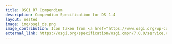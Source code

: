 ```yaml
---
title: OSGi R7 Compendium
description: Compendium Specification for DS 1.4
layout: nested
image: img/osgi_ds.png
image_contribution: Icon taken from <a href="https://www.osgi.org/wp-content/uploads/OSGi-Header-Logo-e1463514096111.jpg">OSGi</a>
external_link: https://osgi.org/specification/osgi.cmpn/7.0.0/service.component.html#service.component
---
```


